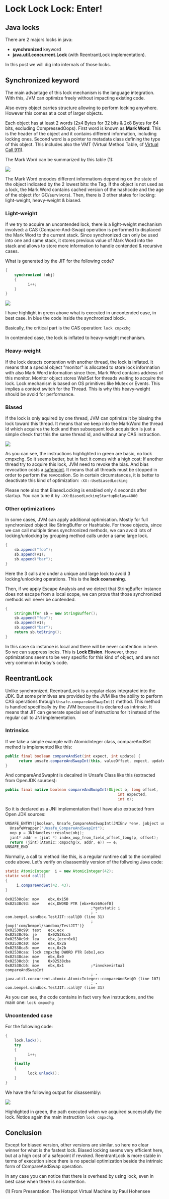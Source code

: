 # Lock Lock Lock: Enter!

## Java locks
There are 2 majors locks in java:
* **synchronized** keyword 
* **java.util.concurrent.Lock** (with ReentrantLock implementation).

In this post we will dig into internals of those locks.

## Synchronized keyword
The main advantage of this lock mechanism is the language integration. With this, JVM can optimize freely without impacting existing code.

Also every object carries structure allowing to perform locking anywhere. However this comes at a cost of larger objects.

Each object has at least 2 words (2x4 Bytes for 32 bits & 2x8 Bytes for 64 bits, excluding CompressedOops).
First word is known as **Mark Word**. This is the header of the object and it contains different information, including locking ones.
Second word is a pointer to metadata class defining the type of this object. This includes also the VMT (Virtual Method Table, cf [Virtual Call 911](https://jpbempel.github.io/2012/10/24/virtual-call-911.html)).

The Mark Word can be summarized by this table (1):

![](/assets/2013/03/MarkWord.png)

The Mark Word encodes different informations depending on the state of the object indicated by the 2 lowest bits: the Tag.
If the object is not used as a lock, the Mark Word contains cached version of the hashcode and the age of the object (for GC/survivors).
Then, there is 3 other states for locking: light-weight, heavy-weight & biased.


### Light-weight
If we try to acquire an uncontended lock, there is a light-weight mechanism involved: a CAS (Compare-And-Swap) operation is performed to displaced the Mark Word to the current stack. Since synchronized can only be used into one and same stack, it stores previous value of Mark Word into the stack and allows to store more information to handle contended & recursive cases.

What is generated by the JIT for the following code?

```java
{
    synchronized (obj)
    {
          i++;
    }
}
```

![](/assets/2013/03/synchronized_lw.png)

I have highlight in green above what is executed in uncontended case, in best case.
In blue the code inside the synchronized block.

Basically, the critical part is the CAS operation: `lock cmpxchg`

In contended case, the lock is inflated to heavy-weight mechanism.

### Heavy-weight
If the lock detects contention with another thread, the lock is inflated. It means that a special object "monitor" is allocated to store lock information with also Mark Word information since then, Mark Word contains address of this monitor.
Monitor object stores WaitSet for threads waiting to acquire the lock.
Lock mechanism is based on OS primitives like Mutex or Events. This implies a context switch for the Thread. This is why this heavy-weight should be avoid for performance.

### Biased
If the lock is only aquired by one thread, JVM can optimize it by biasing the lock toward this thread. It means that we keep into the MarkWord the thread Id which acquires the lock and then subsequent lock acquisition is just a simple check that this the same thread id, and without any CAS instruction.

![](/assets/2013/03/synchronized_biased.png)

As you can see, the instructions highlighted in green are basic, no lock cmpxchg.
So it seems better, but in fact it comes with a high cost: If another thread try to acquire this lock, JVM need to revoke the bias. And bias revocation costs a [safepoint](https://jpbempel.github.io/2013/03/04/safety-first-safepoints.html). It means that all threads must be stopped in order to perform the revocation.
So in certain circumstances, it is better to deactivate this kind of optimization: `-XX:-UseBiasedLocking`

Please note also that BiasedLocking is enabled only 4 seconds after startup. You can tune it by `-XX:BiasedLockingStartupDelay=4000`

### Other optimizations
In some cases, JVM can apply additional optimisation. Mostly for full synchronized object like StringBuffer or Hashtable.
For those objects, since we can call multiple times synchronized methods, we can avoid lots of locking/unlocking by grouping method calls under a same large lock.

```java
{
    sb.append("foo");
    sb.append(v1);
    sb.append("bar");
}
```
Here the 3 calls are under a unique and large lock to avoid 3 locking/unlocking operations.
This is the **lock coarsening**.

Then, if we apply Escape Analysis and we detect that StringBuffer instance does not escape from a local scope, we can  prove that those synchronized methods will never be contended.

```java
{
    StringBuffer sb = new StringBuffer();
    sb.append("foo");
    sb.append(v1);
    sb.append("bar");
    return sb.toString();
}
```
In this case sb instance is local and there will be never contention in here. So we can suppress locks. This is **Lock Elision**.
However, those optimizations seems to be very specific for this kind of object, and are not very common in today's code.

## ReentrantLock
Unlike synchronized, ReentrantLock is a regular class integrated into the JDK. But some primitives are provided by the JVM like the ability to perform CAS operations through `Unsafe.compareAndSwapInt()` method. This method is handled specifically by the JVM because it is declared as intrinsic. It means that JIT can generate special set of instructions for it instead of the regular call to JNI implementation.

### Intrinsics
If we take a simple example with AtomicInteger class, compareAndSet method is implemented like this:

```java
public final boolean compareAndSet(int expect, int update) {
      return unsafe.compareAndSwapInt(this, valueOffset, expect, update);
}
```

And compareAndSwapInt is decalred in Unsafe Class like this (extracted from OpenJDK sources):

```java
public final native boolean compareAndSwapInt(Object o, long offset,
                                                  int expected,
                                                  int x);
```

So it is declared as a JNI implementation that I have also extracted from Open JDK sources:
```cpp
UNSAFE_ENTRY(jboolean, Unsafe_CompareAndSwapInt(JNIEnv *env, jobject unsafe, jobject obj, jlong offset, jint e, jint x))
  UnsafeWrapper("Unsafe_CompareAndSwapInt");
  oop p = JNIHandles::resolve(obj);
  jint* addr = (jint *) index_oop_from_field_offset_long(p, offset);
  return (jint)(Atomic::cmpxchg(x, addr, e)) == e;
UNSAFE_END
``` 

Normally, a call to method like this, is a regular runtime call to the compiled code above. Let's verify on disassembly version of the follwoing Java code:
```java
static AtomicInteger  i = new AtomicInteger(42);
static void call()
{
     i.compareAndSet(42, 43);
}
```
``` 
0x02538c8e: mov    ebx,0x150
0x02538c93: mov    ecx,DWORD PTR [ebx+0x569cef0]
                                      ;*getstatic i
                                      ; - com.bempel.sandbox.TestJIT::call@0 (line 31)
                                      ;   {oop('com/bempel/sandbox/TestJIT')}
0x02538c99: test   ecx,ecx
0x02538c9b: je     0x02538cc5
0x02538c9d: lea    ebx,[ecx+0x8]
0x02538ca0: mov    eax,0x2a
0x02538ca5: mov    ecx,0x2b
0x02538caa: lock cmpxchg DWORD PTR [ebx],ecx
0x02538cae: mov    ebx,0x0
0x02538cb3: jne    0x02538cba
0x02538cb5: mov    ebx,0x1            ;*invokevirtual compareAndSwapInt
                                      ; - java.util.concurrent.atomic.AtomicInteger::compareAndSet@9 (line 107)
                                      ; - com.bempel.sandbox.TestJIT::call@7 (line 31)
``` 
As you can see, the code contains in fact very few instructions, and the main one: `lock cmpxchg`

### Uncontended case
For the following code:
```java
{
    lock.lock();
    try
    {
          i++;
    }
    finally
    {
          lock.unlock();
    }
}
```
We have the following output for disassembly:

![](/assets/2013/03/ReentrantLock.png)

Highlighted in green, the path executed when we acquired successfully the lock. Notice again the main instruction `lock cmpxchg`.

## Conclusion
Except for biased version, other versions are similar. so here no clear winner for what is the fastest lock.
Biased locking seems very efficient here, but at a high cost of a safepoint if revoked.
ReentrantLock is more stable in terms of execution since there is no special optimization beside the intrinsic form of CompareAndSwap operation.

In any case you can notice that there is overhead by using lock, even in best case when there is no contention.

(1) From Presentation: The Hotspot Virtual Machine by Paul Hohensee
